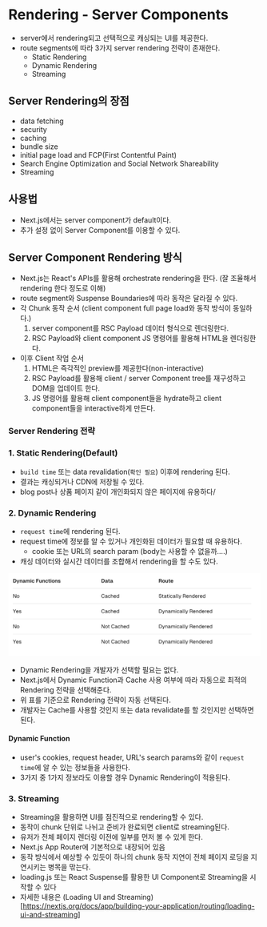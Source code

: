 # Rendering - Server Components
- server에서 rendering되고 선택적으로 캐싱되는 UI를 제공한다.
- route segments에 따라 3가지 server rendering 전략이 존재한다.
    - Static Rendering
    - Dynamic Rendering
    - Streaming


## Server Rendering의 장점
- data fetching
- security
- caching
- bundle size
- initial page load and FCP(First Contentful Paint)
- Search Engine Optimization and Social Network Shareability
- Streaming


## 사용법
- Next.js에서는 server component가 default이다.
- 추가 설정 없이 Server Component를 이용할 수 있다.


## Server Component Rendering 방식
- Next.js는 React's APIs를 활용해 orchestrate rendering을 한다. (잘 조율해서 rendering 한다 정도로 이해)
- route segment와 Suspense Boundaries에 따라 동작은 달라질 수 있다.
- 각 Chunk 동작 순서 (client component full page load와 동작 방식이 동일하다.)
    1. server component를 RSC Payload 데이터 형식으로 렌더링한다.
    2. RSC Payload와 client component JS 명령어를 활용해 HTML을 렌더링한다.
- 이후 Client 작업 순서
    1. HTML은 즉각적인 preview를 제공한다(non-interactive)
    2. RSC Payload를 활용해 client / server Component tree를 재구성하고 DOM을 업데이트 한다.
    3. JS 명령어를 활용해 client component들을 hydrate하고 client component들을 interactive하게 만든다.

### Server Rendering 전략
### 1. Static Rendering(Default)
- `build time` 또는 data revalidation(`확인 필요`) 이후에 rendering 된다.
- 결과는 캐싱되거나 CDN에 저장될 수 있다.
- blog post나 상품 페이지 같이 개인화되지 않은 페이지에 유용하다/

### 2. Dynamic Rendering
- `request time`에 rendering 된다.
- request time에 정보를 알 수 있거나 개인화된 데이터가 필요할 때 유용하다.
    - cookie 또는 URL의 search param (body는 사용할 수 없을까....)
- 캐싱 데이터와 실시간 데이터를 조합해서 rendering을 할 수도 있다.


![server-component-rendering.jpg](img/server-component-rendering.jpg)
- Dynamic Rendering을 개발자가 선택할 필요는 없다.
- Next.js에서 Dynamic Function과 Cache 사용 여부에 따라 자동으로 최적의 Rendering 전략을 선택해준다.
- 위 표를 기준으로 Rendering 전략이 자동 선택된다.
- 개발자는 Cache를 사용할 것인지 또는 data revalidate를 할 것인지만 선택하면 된다.

#### Dynamic Function
- user's cookies, request header, URL's search params와 같이 `request time`에 알 수 있는 정보들을 사용한다.
- 3가지 중 1가지 정보라도 이용할 경우 Dynamic Rendering이 적용된다.

### 3. Streaming
- Streaming을 활용하면 UI를 점진적으로 rendering할 수 있다.
- 동작이 chunk 단위로 나뉘고 준비가 완료되면 client로 streaming된다.
- 유저가 전체 페이지 렌더링 이전에 일부를 먼저 볼 수 있게 한다.
- Next.js App Router에 기본적으로 내장되어 있음
- 동작 방식에서 예상할 수 있듯이 하나의 chunk 동작 지연이 전체 페이지 로딩을 지연시키는 병목을 맊는다.
- loading.js 또는 React Suspense를 활용한 UI Component로 Streaming을 시작할 수 있다
- 자세한 내용은 (Loading UI and Streaming)[https://nextjs.org/docs/app/building-your-application/routing/loading-ui-and-streaming]